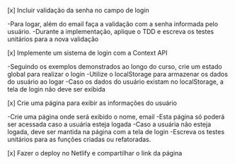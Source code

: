 [x] Incluir validação da senha no campo de login

 -Para logar, além do email faça a validação com a senha informada pelo usuário.
-Durante a implementação, aplique o TDD e escreva os testes unitários para a nova validação


[x] Implemente um sistema de login com a Context API

-Seguindo os exemplos demonstrados ao longo do curso, crie um estado global para realizar o login
-Utilize o localStorage para armazenar os dados do usuário ao logar
-Caso os dados do usuário existam no localStorage, a tela de login não deve ser exibida


[x] Crie uma página para exibir as informações do usuário

-Crie uma página onde será exibido o nome, email
-Esta página só poderá ser acessada caso a usuária esteja logada
-Caso a usuária não esteja logada, deve ser mantida na página com a tela de login
-Escreva os testes unitários para as funções criadas ou refatoradas.


[x] Fazer o deploy no Netlify e compartilhar o link da página